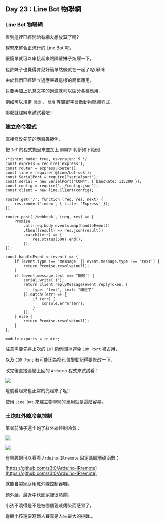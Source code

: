 ## Day 23 : Line Bot 物聯網

### Line Bot 物聯網

看到這裡已經開始有網友想放棄了嗎?

趕緊來整合正流行的 Line Bot 吧，

很簡單就可以串接起來跟隔壁妹子炫耀一下，

也許妹子也覺得育兒好簡單然後就在一起了呢(啾咪

由於我們已經建立過應聲蟲這樣的簡單應用，

只要再加上訊息文字的過濾就可以區分各種應用，

例如可以規定 `開燈` 、 `關燈` 等關鍵字會啟動物聯網程式，

那麼就趕緊來試試看吧！

### 建立命令程式

直接修改先前的應聲蟲範例，

把 `IoT` 的程式搬過來並加上 `關鍵字` 判斷如下範例

```javascript=
/*jshint node: true, esversion: 9 */
const express = require('express');
const router = express.Router();
const line = require('@line/bot-sdk');
const SerialPort = require("serialport");
const serial = new SerialPort("COM4", { baudRate: 115200 });
const config = require('../config.json');
const client = new line.Client(config);

router.get('/', function (req, res, next) {
    res.render('index', { title: 'Express' });
});

router.post('/webhook', (req, res) => {
    Promise
        .all(req.body.events.map(handleEvent))
        .then((result) => res.json(result))
        .catch((err) => {
            res.status(500).end();
        });
});

const handleEvent = (event) => {
    if (event.type !== 'message' || event.message.type !== 'text') {
        return Promise.resolve(null);
    }
    if (event.message.text === "開燈") {
        serial.write('1');
        return client.replyMessage(event.replyToken, {
            type: 'text', text: "開燈了"
        }).catch((err) => {
            if (err) {
                console.error(err);
            }
        });
    } else {
        return Promise.resolve(null);
    }
};

module.exports = router;

```

注意需要先將上次的 `IoT` 範例關掉避免 `COM Port` 被占用，

以及 `COM Port` 有可能因為換孔位變動記得要修改一下，

改完後直接連結上回的 `Arduino` 程式來試試看：

![](https://i.imgur.com/s9fo55I.gif)

燈號看起來也正常的亮起來了呢！

使用 `Line Bot` 來建立物聯網的應用就是這麼容易。

### 土炮紅外線冷氣控制

筆者前陣子還土炮了紅外線控制冷氣：

![](https://i.imgur.com/KMXKARe.jpg)

![](https://i.imgur.com/LjB20IT.gif)

有興趣的可以看看 `Arduino-IRremote` 固定碼編解碼函數：

[https://github.com/z3t0/Arduino-IRremote](https://github.com/z3t0/Arduino-IRremote)

就能自製家庭用紅外線控制器囉。

題外話，最近中秋節家裡很熱鬧，

小孩不曉得是不是被哪個親戚傳染而感冒了，

邊顧小孩還要寫鐵人賽真是人生最大的挑戰...